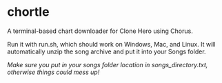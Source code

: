 # chortle
A terminal-based chart downloader for Clone Hero using Chorus.

Run it with run.sh, which should work on Windows, Mac, and Linux. It will automatically unzip the song archive and put it into your Songs folder. 

*Make sure you put in your songs folder location in songs_directory.txt, otherwise things could mess up!*
